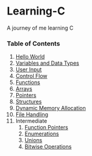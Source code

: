 # Learning-C
A journey of me learning C

<!-- 
https://github.com/AryanChand753/Learning-C/tree/main/src/intermediate/functionPointers.c
 -->

### Table of Contents
1. [Hello World](https://github.com/AryanChand753/Learning-C/tree/main/src/helloWorld.c)
2. [Variables and Data Types](https://github.com/AryanChand753/Learning-C/tree/main/src/dataTypes.c)
3. [User Input](https://github.com/AryanChand753/Learning-C/tree/main/src/userInput.c)
4. [Control Flow](https://github.com/AryanChand753/Learning-C/tree/main/src/controlFlow.c)
5. [Functions](https://github.com/AryanChand753/Learning-C/tree/main/src/functions.c)
6. [Arrays](https://github.com/AryanChand753/Learning-C/tree/main/src/arrays.c)
7. [Pointers](https://github.com/AryanChand753/Learning-C/tree/main/src/pointers.c)
8. [Structures](https://github.com/AryanChand753/Learning-C/tree/main/src/structures.c)
9. [Dynamic Memory Allocation](https://github.com/AryanChand753/Learning-C/tree/main/src/dynamicMemoryAllocation.c)
10. [File Handling](https://github.com/AryanChand753/Learning-C/tree/main/src/fileHandling.c)
11. Intermediate
    1.  [Function Pointers](https://github.com/AryanChand753/Learning-C/tree/main/src/intermediate/functionPointers.c)
    2.  [Enumerations](https://github.com/AryanChand753/Learning-C/tree/main/src/intermediate/enumerations.c)
    3.  [Unions](https://github.com/AryanChand753/Learning-C/tree/main/src/intermediate/unions.c)
    4.  [Bitwise Operations](https://github.com/AryanChand753/Learning-C/tree/main/src/intermediate/bitwiseOperations.c)